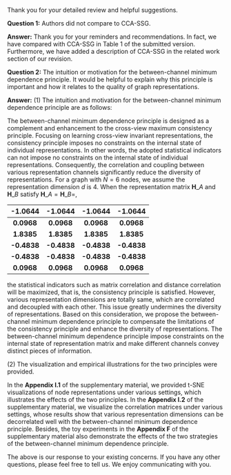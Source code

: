 Thank you for your detailed review and helpful suggestions.

**Question 1:** Authors did not compare to CCA-SSG.

**Answer:** Thank you for your reminders and recommendations. In fact, we have compared with CCA-SSG in Table 1 of the submitted version. Furthermore, we have added a description of CCA-SSG in the related work section of our revision.

**Question 2:** The intuition or motivation for the between-channel minimum dependence principle. It would be helpful to explain why this principle is important and how it relates to the quality of graph representations.

**Answer:** (1) The intuition and motivation for the between-channel minimum dependence principle are as follows:

The between-channel minimum dependence principle is designed as a complement and enhancement to the cross-view maximum consistency principle. Focusing on learning cross-view invariant representations, the consistency principle imposes no constraints on the internal state of individual representations. In other words, the adopted statistical indicators can not impose no constraints on the internal state of individual representations. Consequently, the correlation and coupling between various representation channels significantly reduce the diversity of representations. For a graph with $N=6$ nodes, we assume the representation dimension $d$ is 4. When the representation matrix $\mathbf{H}\_A$ and $\mathbf{H}\_B$ satisfy $\mathbf{H}\_A = \mathbf{H}\_B =$, 

|   -1.0644   |   -1.0644   |   -1.0644   |   -1.0644   |
| :---------: | :---------: | :---------: | :---------: |
| **0.0968**  | **0.0968**  | **0.0968**  | **0.0968**  |
| **1.8385**  | **1.8385**  | **1.8385**  | **1.8385**  |
| **-0.4838** | **-0.4838** | **-0.4838** | **-0.4838** |
| **-0.4838** | **-0.4838** | **-0.4838** | **-0.4838** |
| **0.0968**  | **0.0968**  | **0.0968**  | **0.0968**  |

the statistical indicators such as matrix correlation and distance correlation will be maximized, that is, the consistency principle is satisfied. However, various representation dimensions are totally same, which are correlated and decoupled with each other. This issue greatly undermines the diversity of representations. Based on this consideration, we propose the between-channel minimum dependence principle to compensate the limitations of the consistency principle and enhance the diversity of representations. The between-channel minimum dependence principle impose constraints on the internal state of representation matrix and make different channels  convey distinct pieces of information.

(2) The visualization and empirical illustrations for the two principles were provided.

In the **Appendix I.1** of the supplementary material, we provided t-SNE visualizations of node representations under various settings, which illustrates the effects of the two principles. In the **Appendix I.2** of the supplementary material, we visualize the correlation matrices under various settings, whose results show that various representation dimensions can be decorrelated well with the between-channel minimum dependence principle. Besides, the toy experiments in the **Appendix F** of the supplementary material also demonstrate the effects of the two strategies of the between-channel minimum dependence principle.





The above is our response to your existing concerns. If you have any other questions, please feel free to tell us. We enjoy communicating with you.

